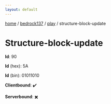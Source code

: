 ```yaml
---
layout: default
---
```


[home](/)  /  [bedrock137](/protocol/bedrock137)  /  [play](/protocol/bedrock137/play)  /  structure-block-update

# Structure-block-update

**Id**: 90

**Id** (hex): 5A

**Id** (bin): 01011010

**Clientbound**: ✔️

**Serverbound**: ✖️

